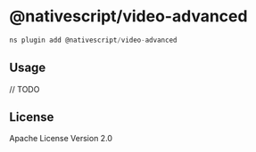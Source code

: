 # @nativescript/video-advanced

```javascript
ns plugin add @nativescript/video-advanced
```

## Usage

// TODO

## License

Apache License Version 2.0
